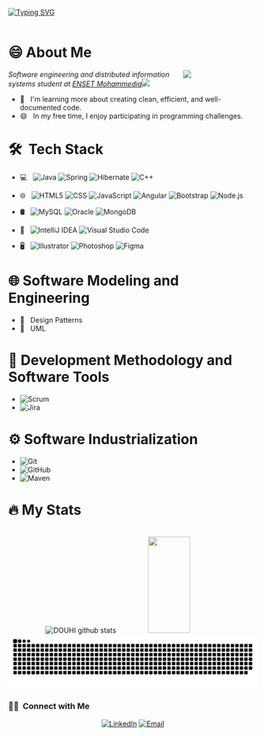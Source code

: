 <!--
**DOUHIChaimae/DOUHIChaimae** is a ✨ _special_ ✨ repository because its `README.md` (this file) appears on your GitHub profile.

Here are some ideas to get you started:

- 🔭 I’m currently working on ...
- 🌱 I’m currently learning ...
- 👯 I’m looking to collaborate on ...
- 🤔 I’m looking for help with ...
- 💬 Ask me about ...
- 📫 How to reach me: ...
- 😄 Pronouns: ...
- ⚡ Fun fact: ...
-->

[![Typing SVG](https://readme-typing-svg.herokuapp.com/?color=967b7f&duration=2000&pause=1000&size=35&center=true&vCenter=true&width=1000&lines=HELLO,+My+name+is+DOUHI+Chaimae;I'm+a+Software+engineering+student;Be+Welcome!+:%29)](https://git.io/typing-svg)
</br>
</br>
<h1>😄 About Me </h1>
<img align='right' src="https://media.giphy.com/media/ieyl9zmCjO4b4t6qoY/giphy.gif" width="150">

<p><em>Software engineering and distributed information systems student at <a href="https://www.enset-media.ac.ma/">ENSET Mohammedia</a><img src="https://media.giphy.com/media/fYSnHlufseco8Fh93Z/giphy.gif" width="30"></br> 
</em></p>

- 🌱 &nbsp; I'm learning more about creating clean, efficient, and well-documented code.
- 😄 &nbsp; In my free time, I enjoy participating in programming challenges.


<h1> 🛠 &nbsp;Tech Stack</h1>

- 💻 &nbsp;
  ![Java](https://img.shields.io/badge/-Java-333333?style=flat&logo=Java&logoColor=007396)
  ![Spring](https://img.shields.io/badge/spring-333333?style==flat&logoColor=00599C&logo=spring)
  ![Hibernate](https://img.shields.io/badge/hibernate-333333?style=flat&logo=hibernate&logoColor=59666C)
  ![C++](https://img.shields.io/badge/-C++-333333?style=flat&logo=C%2B%2B&logoColor=00599C)
- 🌐 &nbsp;
  ![HTML5](https://img.shields.io/badge/-HTML5-333333?style=flat&logo=HTML5)
  ![CSS](https://img.shields.io/badge/-CSS-333333?style=flat&logo=CSS3&logoColor=1572B6)
  ![JavaScript](https://img.shields.io/badge/-JavaScript-333333?style=flat&logo=javascript)
  ![Angular](https://img.shields.io/badge/angular-333333?style=flat&logo=angular&logoColor=007ACC)
  ![Bootstrap](https://img.shields.io/badge/-Bootstrap-333333?style=flat&logo=bootstrap&logoColor=563D7C)
  ![Node.js](https://img.shields.io/badge/-Node.js-333333?style=flat&logo=node.js)

- 🛢 &nbsp;
  ![MySQL](https://img.shields.io/badge/-MySQL-333333?style=flat&logo=mysql)
  ![Oracle](https://img.shields.io/badge/-Oracle-333333?style=flat&logo=oracle)
  ![MongoDB](https://img.shields.io/badge/-MongoDB-333333?style=flat&logo=mongodb)
  
- 🔧 &nbsp;
  ![IntelliJ IDEA](https://img.shields.io/badge/IntelliJIDEA-333333?style=flat&logo=intellij-idea&logoColor=007ACC)
  ![Visual Studio Code](https://img.shields.io/badge/-Visual%20Studio%20Code-333333?style=flat&logo=visual-studio-code&logoColor=007ACC)
- 🖥 &nbsp;
  ![Illustrator](https://img.shields.io/badge/-Illustrator-333333?style=flat&logo=adobe-illustrator)
  ![Photoshop](https://img.shields.io/badge/-Photoshop-333333?style=flat&logo=adobe-photoshop)
  ![Figma](https://img.shields.io/badge/figma-333333?style=flat&logo=figma&logoColor=007ACC)

<h1> 🌐 Software Modeling and Engineering</h1>

- 🎨 &nbsp; Design Patterns
- 📐 &nbsp; UML

<h1> 🚀 Development Methodology and Software Tools</h1>

- ![Scrum](https://img.shields.io/badge/-Scrum-333333?style=flat&logo=scrum&logoColor=47A248) &nbsp; 
- ![Jira](https://img.shields.io/badge/-Jira-333333?style=flat&logo=jira-software&logoColor=0052CC) &nbsp; 

<h1> ⚙️ Software Industrialization</h1>

- ![Git](https://img.shields.io/badge/-Git-333333?style=flat&logo=git)
- ![GitHub](https://img.shields.io/badge/-GitHub-333333?style=flat&logo=github)
- ![Maven](https://img.shields.io/badge/-Maven-333333?style=flat&logo=apache-maven&logoColor=C71A36) &nbsp; 

# :fire: My Stats

<div align="center">
  <br>
  <div align="center">  
    <img width="49%" height="195px" src="https://github-readme-stats.vercel.app/api?username=DOUHIChaimae&show_icons=true&count_private=true&hide_border=true&title_color=787b7f&icon_color=787b7f&text_color=c9d1d9&bg_color=0d1117" alt="DOUHI github stats" /> 
    <img width="41%" height="195px" src="https://github-readme-stats.vercel.app/api/top-langs/?username=DOUHIChaimae&hide=python&layout=compact&hide_border=true&title_color=787b7f&text_color=787b7f&bg_color=0d1117" />
    
  <picture>
      <source
        media="(prefers-color-scheme: dark)"
        srcset="https://raw.githubusercontent.com/platane/snk/output/github-contribution-grid-snake-dark.svg"
      />
      <source
        media="(prefers-color-scheme: light)"
        srcset="https://raw.githubusercontent.com/platane/snk/output/github-contribution-grid-snake.svg"
      />
      <img
        alt="github contribution grid snake animation"
        src="https://raw.githubusercontent.com/platane/snk/output/github-contribution-grid-snake.svg"
      />
    </picture>
  </div>
</div>


<h3> 🤝🏻 &nbsp;Connect with Me </h3>
<p align="center">
<a href="https://www.linkedin.com/in/chaimae-douhi/"><img alt="LinkedIn" src="https://img.shields.io/badge/LinkedIn-DOUHI%20Chaimae%20-blue?style=flat-square&logo=linkedin"></a>
<a href="mailto:chaimaedouhi7@gmail.com"><img alt="Email" src="https://img.shields.io/badge/Email-chaimaedouhi7@gmail.com-blue?style=flat-square&logo=gmail"></a>
</p>


